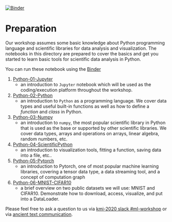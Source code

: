 [![Binder](https://mybinder.org/badge_logo.svg)](https://mybinder.org/v2/gh/drinkingkazu/slacml-kmi2020/HEAD?filepath=Prerequisites)

# Preparation 

Our workshop assumes some basic knowledge about Python programming language and scientific libraries for data analysis and visualization. The notebooks in this directory are prepared to cover the basics and get you started to learn basic tools for scientific data analysis in Python.

You can run these notebook using the [Binder](https://mybinder.org/v2/gh/drinkingkazu/slacml-kmi2020/HEAD?filepath=Prerequisites)

1. [Python-01-Jupyter](/Prerequisites/Python-01-Jupyter.ipynb)
    - an introduction to `Jupyter` notebook which will be used as the coding/execution platform throughout the workshop.
2. [Python-02-Python](/Prerequisites/Python-02-Python.ipynb)
    - an introduction to `Python` as a programming language. We cover data types and useful built-in functions as well as how to define a _function_ and _class_ in Python.
3. [Python-03-Numpy](/Prerequisites/Python-03-Numpy.ipynb)
    - an introduction to `numpy`, the most popular scientific library in Python that is used as the base or supported by other scientific libraries. We cover data types, arrays and operations on arrays, linear algebra, random numbers, etc.
4. [Python-04-ScientificPython](/Prerequisites/Python-04-ScientificPython.ipynb)
    - an introduction to visualization tools, fitting a function, saving data into a file, etc..
5. [Python-05-Pytorch](/Prerequisites/Python-05-PyTorch.ipynb)
    - an introduction to Pytorch, one of most popular machine learning libraries, covering a tensor data type, a data streaming tool, and a concept of computation graph    
6. [Python-06-MNIST-CIFAR10](/Prerequisites/Python-06-MNIST-CIFAR10.ipynb)
    - a brief overview on two public datasets we will use: MNIST and CIFAR10. Demonstrate how to download, access, visualize, and put into a DataLoader. 

Please feel free to ask a question to us via [kmi-2020 slack #ml-workshop](https://kmi-2020.slack.com/app_redirect?channel=ml-workshop) or via [ancient text communication](mailto:kterao@slac.stanford.edu).

